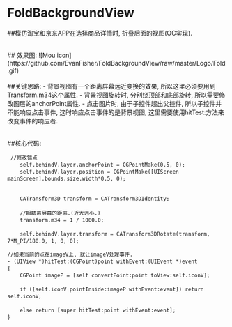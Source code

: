 # FoldBackgroundView
##模仿淘宝和京东APP在选择商品详情时, 折叠后面的视图(OC实现).


<br />
## 效果图:
![Mou icon](https://github.com/EvanFisher/FoldBackgroundView/raw/master/Logo/Fold.gif)

<br />
<br />
##关键思路:
- 背景视图有一个距离屏幕远近变换的效果, 所以这里必须要用到Transform.m34这个属性.
- 背景视图旋转时, 分别绕顶部和底部旋转, 所以需要修改图层的anchorPoint属性.
- 点击图片时, 由于子控件超出父控件, 所以子控件并不能响应点击事件, 这时响应点击事件的是背景视图, 这里需要使用hitTest:方法来改变事件的响应者.
<br />
<br />

##核心代码:
```
 //修改锚点
    self.behindV.layer.anchorPoint = CGPointMake(0.5, 0);
    self.behindV.layer.position = CGPointMake([UIScreen mainScreen].bounds.size.width*0.5, 0);

```
```

	CATransform3D transform = CATransform3DIdentity;
        
	//眼睛离屏幕的距离.(近大远小.)
	transform.m34 = 1 / 1000.0;
        
	self.behindV.layer.transform = CATransform3DRotate(transform, 7*M_PI/180.0, 1, 0, 0);
```
```
//如果当前的点在imageV上, 就让imageV处理事件.
- (UIView *)hitTest:(CGPoint)point withEvent:(UIEvent *)event
{
    CGPoint imageP = [self convertPoint:point toView:self.iconV];
    
    if ([self.iconV pointInside:imageP withEvent:event]) return self.iconV;
    
    else return [super hitTest:point withEvent:event];
}

```















